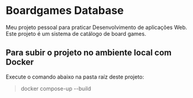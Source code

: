 # Boardgames Database
Meu projeto pessoal para praticar Desenvolvimento de aplicações Web.
Este projeto é um sistema de catálogo de board games.

## Para subir o projeto no ambiente local com Docker
Execute o comando abaixo na pasta raíz deste projeto:
> docker compose-up --build